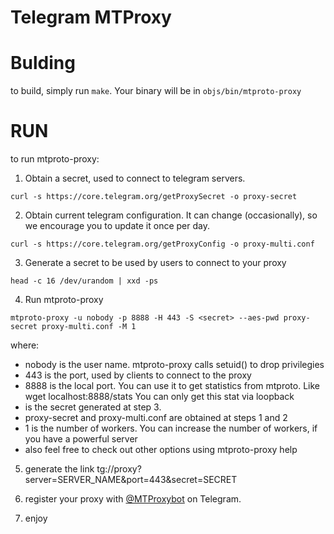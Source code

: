 # Telegram MTProxy

# Bulding
to build, simply run `make`. Your binary will be in `objs/bin/mtproto-proxy`

# RUN
to run mtproto-proxy:

1. Obtain a secret, used to connect to telegram servers. 

`curl -s https://core.telegram.org/getProxySecret -o proxy-secret`

2. Obtain current telegram configuration. It can change (occasionally), so we encourage you to update it once per day.

`curl -s https://core.telegram.org/getProxyConfig -o proxy-multi.conf`

3. Generate a secret to be used by users to connect to your proxy

`head -c 16 /dev/urandom | xxd -ps`

4. Run mtproto-proxy

`mtproto-proxy -u nobody -p 8888 -H 443 -S <secret> --aes-pwd proxy-secret proxy-multi.conf -M 1`
  
where:
- nobody is the user name. mtproto-proxy calls setuid() to drop privilegies
- 443 is the port, used by clients to connect to the proxy
- 8888 is the local port. You can use it to get statistics from mtproto. Like wget localhost:8888/stats 
  You can only get this stat via loopback
- <secret> is the secret generated at step 3. 
- proxy-secret and proxy-multi.conf are obtained at steps 1 and 2
- 1 is the number of workers. You can increase the number of workers, if you have a powerful server
- also feel free to check out other options using mtproto-proxy help 
             

5. generate the  link tg://proxy?server=SERVER_NAME&port=443&secret=SECRET

6.  register your proxy with [@MTProxybot](https://t.me/MTProxybot) on Telegram.

7. enjoy
